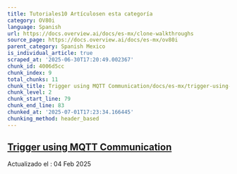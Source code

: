 ```yaml
---
title: Tutoriales10 Artículosen esta categoría
category: OV80i
language: Spanish
url: https://docs.overview.ai/docs/es-mx/clone-walkthroughs
source_page: https://docs.overview.ai/docs/es-mx/ov80i
parent_category: Spanish Mexico
is_individual_article: true
scraped_at: '2025-06-30T17:20:49.002367'
chunk_id: 4006d5cc
chunk_index: 9
total_chunks: 11
chunk_title: Trigger using MQTT Communication/docs/es-mx/trigger-using-mqtt-communication-1
chunk_level: 2
chunk_start_line: 79
chunk_end_line: 83
chunked_at: '2025-07-01T17:23:34.166445'
chunking_method: header_based
---
```


## [Trigger using MQTT Communication](/docs/es-mx/trigger-using-mqtt-communication-1)

Actualizado el : 04 Feb 2025
